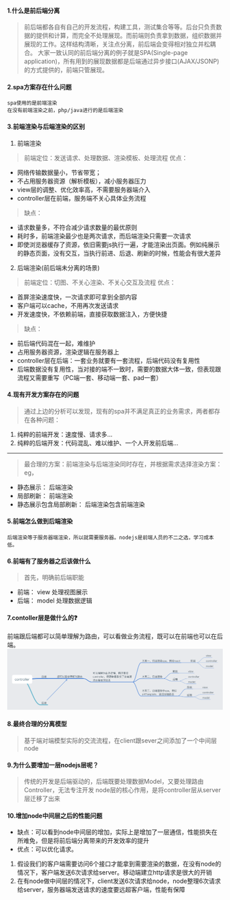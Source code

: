 #### 1.什么是前后端分离
>    前后端都各自有自己的开发流程，构建工具，测试集合等等。后台只负责数据的提供和计算，而完全不处理展现。而前端则负责拿到数据，组织数据并展现的工作。这样结构清晰，关注点分离，前后端会变得相对独立并松耦合。
>    大家一致认同的前后端分离的例子就是SPA(Single-page application)，所有用到的展现数据都是后端通过异步接口(AJAX/JSONP)的方式提供的，前端只管展现。

#### 2.spa方案存在什么问题
    spa使用的是前端渲染
    在没有前端渲染之前，php/java进行的是后端渲染

#### 3.前端渲染与后端渲染的区别
1. 前端渲染
> 前端定位：发送请求、处理数据、渲染模板、处理流程
> 优点：
* 网络传输数据量小，节省带宽；  
* 不占用服务器资源（解析模板），减小服务器压力
* view层的调整、优化效率高，不需要服务器端介入
* controller层在前端，服务端不关心具体业务流程
> 缺点：
* 请求数量多，不符合减少请求数量的最优原则
* 耗时多，前端渲染最少也是两次请求，而后端渲染只需要一次请求
* 即使浏览器缓存了资源，依旧需要js执行一遍，才能渲染出页面。例如纯展示的静态页面，没有交互，当执行前进、后退、刷新的时候，性能会有很大差异

2. 后端渲染(前后端未分离的场景)
> 前端定位：切图、不关心渲染、不关心交互及流程
> 优点：
* 首屏渲染速度快，一次请求即可拿到全部内容
* 客户端可以cache，不用再次发送请求
* 开发速度快，不依赖前端，直接获取数据注入，方便快捷
>缺点：
* 前后端代码混在一起，难维护
* 占用服务器资源，渲染逻辑在服务器上
* controller层在后端：一套业务就要有一套流程，后端代码没有复用性
* 后端数据没有复用性，当对接的端不一致时，需要的数据大体一致，但表现跟流程又需要重写（PC端一套、移动端一套、pad一套）

#### 4.现有开发方案存在的问题
>    通过上边的分析可以发现，现有的spa并不满足真正的业务需求，两者都存在各种问题：
1. 纯粹的前端开发：速度慢、请求多...
2. 纯粹的后端开发：代码混乱、难以维护、一个人开发前后端...
------------
>   最合理的方案：前端渲染与后端渲染同时存在，并根据需求选择渲染方案：eg，
* 静态展示： 后端渲染
* 局部刷新： 前端渲染
* 静态展示包含局部刷新： 后端渲染包含前端渲染

#### 5.前端怎么做到后端渲染
    后端渲染等于服务器端渲染，所以就需要服务器。nodejs是前端人员的不二之选，学习成本低。

#### 6.前端有了服务器之后该做什么
> 首先，明确前后端职能
* 前端： view 处理视图展示
* 后端： model 处理数据逻辑

#### 7.contoller层是做什么的❓
前端跟后端都可以简单理解为路由，可以看做业务流程，既可以在前端也可以在后端。
![contoller图](./image/controller.png)

#### 8.最终合理的分离模型
> 基于端对端模型实际的交流流程，在client跟sever之间添加了一个中间层node

#### 9.为什么要增加一层nodejs层呢？
> 传统的开发是后端驱动的，后端既要处理数据Model，又要处理路由Controller，无法专注开发
> node层的核心作用，是将controller层从server层迁移了出来

#### 10.增加node中间层之后的性能问题
* 缺点：可以看到node中间层的增加，实际上是增加了一层通信，性能损失在所难免，但是将前后端分离带来的开发效率的提升
* 优点：可以优化请求。
1. 假设我们的客户端需要访问6个接口才能拿到需要渲染的数据，在没有node的情况下，客户端发送6次请求给server。移动端建立http请求是很大的开销
2. 在有node做中间层的情况下，client发送6次请求给node，node整理6次请求给server，服务器端发送请求的速度要远超客户端，性能有保障
